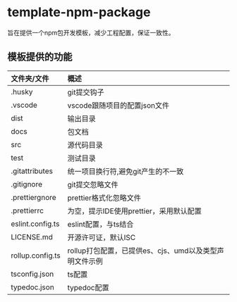 # template-npm-package

旨在提供一个npm包开发模板，减少工程配置，保证一致性。

## 模板提供的功能

| 文件夹/文件      | 概述                                                   |
| :--------------- | :----------------------------------------------------- |
| .husky           | git提交钩子                                            |
| .vscode          | vscode跟随项目的配置json文件                           |
| dist             | 输出目录                                               |
| docs             | 包文档                                                 |
| src              | 源代码目录                                             |
| test             | 测试目录                                               |
| .gitattributes   | 统一项目换行符,避免git产生的不一致                     |
| .gitignore       | git提交忽略文件                                        |
| .prettiergnore   | prettier格式化忽略文件                                 |
| .prettierrc      | 为空，提示IDE使用prettier，采用默认配置                |
| eslint.config.ts | eslint配置，与ts结合                                   |
| LICENSE.md       | 开源许可证，默认ISC                                    |
| rollup.config.ts | rollup打包配置，已提供es、cjs、umd以及类型声明文件示例 |
| tsconfig.json    | ts配置                                                 |
| typedoc.json     | typedoc配置                                            |
